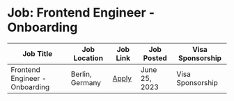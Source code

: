 # Job: Frontend Engineer - Onboarding

| Job Title | Job Location | Job Link | Job Posted | Visa Sponsorship |
| --- | --- | --- | --- | --- |
| Frontend Engineer - Onboarding | Berlin, Germany | [Apply](https://www.sumup.com/careers/positions/berlin-germany/engineering/frontend-engineer-onboarding/6627244002/) | June 25, 2023 | Visa Sponsorship |
